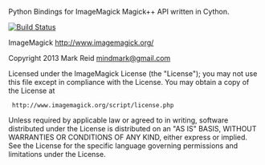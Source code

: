 Python Bindings for ImageMagick Magick++ API written in Cython.

[![Build Status](https://secure.travis-ci.org/markreidvfx/cythonmagick.png?branch=master)](https://travis-ci.org/markreidvfx/cythonmagick)

ImageMagick
http://www.imagemagick.org/


Copyright 2013 Mark Reid mindmark@gmail.com

   Licensed under the ImageMagick License (the "License"); you may not use
   this file except in compliance with the License.  You may obtain a copy
   of the License at

     http://www.imagemagick.org/script/license.php

   Unless required by applicable law or agreed to in writing, software
   distributed under the License is distributed on an "AS IS" BASIS, WITHOUT
   WARRANTIES OR CONDITIONS OF ANY KIND, either express or implied.  See the
   License for the specific language governing permissions and limitations
   under the License.
